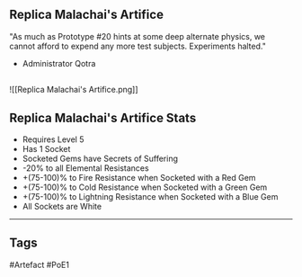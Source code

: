 ## Replica Malachai's Artifice
"As much as Prototype #20 hints at some deep alternate physics, we cannot afford to expend any more test subjects. Experiments halted."
- Administrator Qotra
##
![[Replica Malachai's Artifice.png]]
## Replica Malachai's Artifice Stats
- Requires Level 5
- Has 1 Socket
- Socketed Gems have Secrets of Suffering
- -20% to all Elemental Resistances
- +(75-100)% to Fire Resistance when Socketed with a Red Gem
- +(75-100)% to Cold Resistance when Socketed with a Green Gem
- +(75-100)% to Lightning Resistance when Socketed with a Blue Gem
- All Sockets are White


---
## Tags
#Artefact
#PoE1